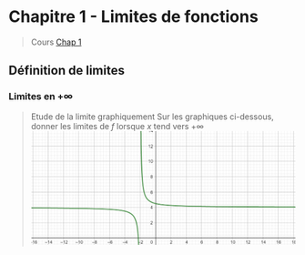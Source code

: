 # Chapitre 1 - Limites de fonctions 

> Cours 
> [Chap 1](./cours/Cours-Chap1.pdf)

## Définition de limites 
### Limites en $+\infty$

>Etude de la limite graphiquement 
>Sur les graphiques ci-dessous, donner les limites de $f$ lorsque $x$ tend vers $+\infty$
>![courbe1](./images/infini1.png)
>
